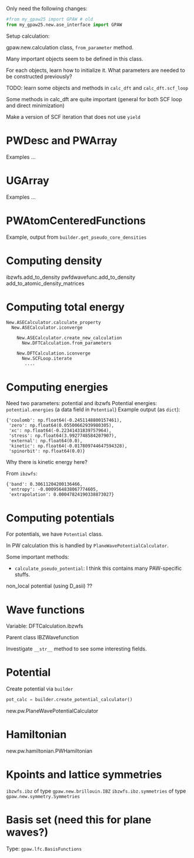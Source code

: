 Only need the following changes:
```python
#from my_gpaw25 import GPAW # old
from my_gpaw25.new.ase_interface import GPAW
```

Setup calculation:

gpaw.new.calculation class, `from_parameter` method.

Many important objects seem to be defined in this class.

For each objects, learn how to initialize it. What parameters are
needed to be constructed previously?

TODO: learn some objects and methods in
`calc_dft` and `calc_dft.scf_loop`

Some methods in calc_dft are quite important (general for both SCF loop and direct minimization)

Make a version of SCF iteration that does not use `yield`

# PWDesc and PWArray

Examples ...

# UGArray

Examples ...


# PWAtomCenteredFunctions

Example, output from `builder.get_pseudo_core_densities`

# Computing density

ibzwfs.add_to_density
pwfdwavefunc.add_to_density
add_to_atomic_density_matrices


# Computing total energy

```text
New.ASECalculator.calculate_property
  New.ASECalculator.iconverge
    
    New.ASECalculator.create_new_calculation
      New.DFTCalculation.from_parameters
    
    New.DFTCalculation.iconverge
      New.SCFLoop.iterate
       ....
```

# Computing energies

Need two parameters: potential and ibzwfs
Potential energies: `potential.energies` (a data field in `Potential`)
Example output (as `dict`):
```
{'coulomb': np.float64(-0.2451148800157461),
 'zero': np.float64(0.05500662939980305),
 'xc': np.float64(-0.22341431839757964),
 'stress': np.float64(3.9927748584207907),
 'external': np.float64(0.0),
 'kinetic': np.float64(-0.017809744647594328),
 'spinorbit': np.float64(0.0)}
```
Why there is kinetic energy here?

From `ibzwfs`:
```
{'band': 0.30611204200136466,
 'entropy': -0.0009564838067774605,
 'extrapolation': 0.00047824190338873027}
```

# Computing potentials

For potentials, we have `Potential` class.

In PW calculation this is handled by `PlaneWavePotentialCalculator`.

Some important methods:
- `calculate_pseudo_potential`: I think this contains many PAW-specific stuffs.

non_local potential (using D_asii) ??



# Wave functions

Variable: DFTCalculation.ibzwfs

Parent class IBZWavefunction

Investigate `__str__` method to see some interesting fields.

# Potential

Create potential via `builder`
```python
pot_calc = builder.create_potential_calculator()
```

new.pw.PlaneWavePotentialCalculator

# Hamiltonian

new.pw.hamiltonian.PWHamiltonian



# Kpoints and lattice symmetries

`ibzwfs.ibz` of type `gpaw.new.brillouin.IBZ`
`ibzwfs.ibz.symmetries` of type `gpaw.new.symmetry.Symmetries`

# Basis set (need this for plane waves?)

Type: `gpaw.lfc.BasisFunctions`